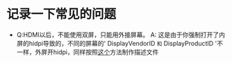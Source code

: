 # 记录一下常见的问题
- Q:HDMI以后，不能使用双屏，只能用外接屏幕。
A: 这是由于你强制打开了内屏的hidpi导致的，不同的屏幕的' DisplayVendorID ` 和 ` DisplayProductID '不一样，外屏开hidpi，同样按照[这个](https://ourfor.top/2018/01/01/%E5%BC%80%E5%90%AFhidpi/)方法制作描述文件
